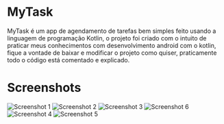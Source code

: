 # MyTask
MyTask é um app de agendamento de tarefas bem simples feito usando a linguagem de programação Kotlin, o projeto foi criado com o intuito de praticar meus conhecimentos com desenvolvimento android com o kotlin, fique a vontade de baixar e modificar o projeto como quiser, praticamente todo o código está comentado e explicado.
# Screenshots
![Screenshot 1](https://user-images.githubusercontent.com/52612637/75114812-193ff280-5638-11ea-9925-3db16c336c1b.png) ![Screenshot 2](https://user-images.githubusercontent.com/52612637/75114816-23fa8780-5638-11ea-904e-6878e395faed.png)
![Screenshot 3](https://user-images.githubusercontent.com/52612637/75114817-2826a500-5638-11ea-9988-f368bd0bdc06.png) ![Screenshot 6](https://user-images.githubusercontent.com/52612637/75114821-2fe64980-5638-11ea-9adb-086d373be5fd.png)
![Screenshot 4](https://user-images.githubusercontent.com/52612637/75114819-2b219580-5638-11ea-993c-7b54c719d015.png) ![Screenshot 5](https://user-images.githubusercontent.com/52612637/75114820-2d83ef80-5638-11ea-80ed-d5068a71c12e.png)
